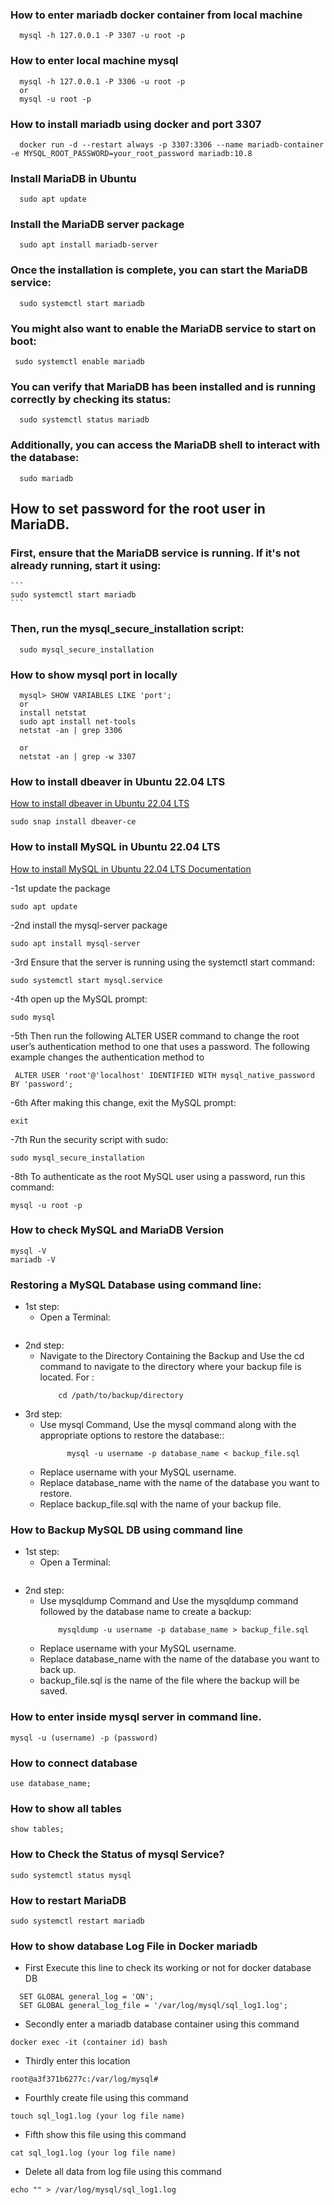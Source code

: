 ### How to enter mariadb docker container from local machine
```
  mysql -h 127.0.0.1 -P 3307 -u root -p
```

### How to enter local machine mysql
```
  mysql -h 127.0.0.1 -P 3306 -u root -p
  or
  mysql -u root -p
```

### How to install mariadb using docker and port 3307
```
  docker run -d --restart always -p 3307:3306 --name mariadb-container -e MYSQL_ROOT_PASSWORD=your_root_password mariadb:10.8
```
### Install MariaDB in Ubuntu
  ```
    sudo apt update
  ```
### Install the MariaDB server package
  ```
    sudo apt install mariadb-server
  ```
### Once the installation is complete, you can start the MariaDB service:
  ```
    sudo systemctl start mariadb
  ```
### You might also want to enable the MariaDB service to start on boot:
 ```
  sudo systemctl enable mariadb
 ```
### You can verify that MariaDB has been installed and is running correctly by checking its status:
  ```
    sudo systemctl status mariadb
  ```
### Additionally, you can access the MariaDB shell to interact with the database:
  ```
    sudo mariadb
  ```
## How to set password for the root user in MariaDB.
### First, ensure that the MariaDB service is running. If it's not already running, start it using:
    ```
    sudo systemctl start mariadb
    ```
### Then, run the mysql_secure_installation script:
  ```
    sudo mysql_secure_installation
  ```

### How to show mysql port in locally
  ```
    mysql> SHOW VARIABLES LIKE 'port';
    or
    install netstat
    sudo apt install net-tools
    netstat -an | grep 3306

    or
    netstat -an | grep -w 3307

  ```

### How to install dbeaver in Ubuntu 22.04 LTS
[How to install dbeaver in Ubuntu 22.04 LTS](https://dbeaver.io/download/)

```
sudo snap install dbeaver-ce
```
### How to install MySQL in Ubuntu 22.04 LTS 
[How to install MySQL in Ubuntu 22.04 LTS Documentation](https://www.digitalocean.com/community/tutorials/how-to-install-mysql-on-ubuntu-22-04)

-1st update the package
  ```
  sudo apt update
  ```
-2nd install the mysql-server package
  ```
  sudo apt install mysql-server
  ```
-3rd Ensure that the server is running using the systemctl start command:
  ```
  sudo systemctl start mysql.service
  ```
-4th open up the MySQL prompt:
  ```
  sudo mysql
  ```
-5th Then run the following ALTER USER command to change the root user’s authentication method to one that uses a password. The following example changes the authentication method to
 ```
  ALTER USER 'root'@'localhost' IDENTIFIED WITH mysql_native_password BY 'password';
 ```
-6th After making this change, exit the MySQL prompt:
  ```
  exit
  ```
-7th Run the security script with sudo:
  ```
  sudo mysql_secure_installation
  ```
-8th To authenticate as the root MySQL user using a password, run this command:
  ```
  mysql -u root -p
  ```

### How to check MySQL and MariaDB Version
```
mysql -V
mariadb -V
```
### Restoring a MySQL Database using command line:
  - 1st step: 
    - Open a Terminal:
        ```Open a terminal or command prompt on your system.
        ```
  - 2nd step:
    - Navigate to the Directory Containing the Backup and Use the cd command to navigate to the directory where your backup file is located. For :
        ```shell
            cd /path/to/backup/directory
        ```
  - 3rd step:
    - Use mysql Command, Use the mysql command along with the appropriate options to restore the database::
        ``` shell
              mysql -u username -p database_name < backup_file.sql
        ```
    - Replace username with your MySQL username.
    - Replace database_name with the name of the database you want to restore.
    - Replace backup_file.sql with the name of your backup file.
      
###  How to Backup MySQL DB using command line

  - 1st step: 
    - Open a Terminal:
        ```Open a terminal or command prompt on your system.
        ```
  - 2nd step:
    - Use mysqldump Command and Use the mysqldump command followed by the database name to create a backup:
        ```shell
            mysqldump -u username -p database_name > backup_file.sql
        ```
    - Replace username with your MySQL username.
    - Replace database_name with the name of the database you want to back up.
    - backup_file.sql is the name of the file where the backup will be saved.


### How to enter inside mysql server in command line.
```
mysql -u (username) -p (password)
```
### How to connect database
```
use database_name;
```
### How to show all tables
```
show tables;
```
### How to Check the Status of mysql Service?
```
sudo systemctl status mysql
```
### How to restart MariaDB
```
sudo systemctl restart mariadb
```
### How to show database Log File in Docker mariadb
- First Execute this line to check its working or not for docker database DB
```
  SET GLOBAL general_log = 'ON';
  SET GLOBAL general_log_file = '/var/log/mysql/sql_log1.log';
```
- Secondly enter a mariadb database container using this command
```
docker exec -it (container id) bash
```
- Thirdly enter this location
```
root@a3f371b6277c:/var/log/mysql#
```
- Fourthly create file using this command
```
touch sql_log1.log (your log file name)
```
- Fifth show this file using this command
```
cat sql_log1.log (your log file name)
```
- Delete all data from log file using this command
```
echo "" > /var/log/mysql/sql_log1.log
```
